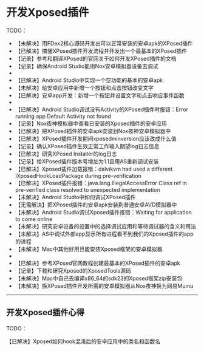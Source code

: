 # 开发Xposed插件

TODO：

* 【未解决】用FDex2核心源码开发出可以正常安装的安卓apk的XPosed插件
* 【已解决】搞懂XPosed插件开发流程并开发出一个最基本的XPosed插件
* 【记录】参考和翻译XPosed的官网关于如何开发XPosed插件的文档
* 【记录】确保Android Studio能用Nox安卓模拟器设备去调试
* 
* 【已解决】Android Studio中实现一个空功能的基本的安卓apk
* 【未解决】给安卓应用中新增一个按钮和点击按钮改变文字
* 【已解决】安卓app开发：新增一个按钮并设置文字和点击响应事件函数
* 
* 【已解决】Android Studio调试没有Activity的XPosed插件时报错：Error running app Default Activity not found
* 【记录】Nox夜神模拟器中查看已安装的Xposed插件的安卓应用
* 【已解决】把XPosed插件的安卓apk安装到Nox夜神安卓模拟器中
* 【已解决】XPosed插件开发期间xposedminversion应该改成什么值
* 【记录】确认XPosed插件生效正常工作输入期望log日志信息
* 【已解决】研究XPosed Installer的log日志
* 【记录】给XPosed插件版本号增加为1.1且用AS重新调试安装
* 【已解决】Xposed插件加载报错：dalvikvm had used a different IXposedHookLoadPackage during pre-verification
* 【已解决】XPosed插件报错：java.lang.IllegalAccessError Class ref in pre-verified class resolved to unexpected implementation
* 【未解决】Android Studio中如何调试XPosed插件
* 【无需解决】把XPosed插件的安卓apk安装到普通安卓AVD模拟器中
* 【未解决】Android Studio调试Xposed插件报错：Waiting for application to come online
* 【未解决】研究安卓设备的设置中的选择调试应用和等待调试器的含义和用法
* 【未解决】AS中调试外部app显示所有进程看不到我们的Xposed插件的app的进程
* 【未解决】Mac中其他好用且能安装Xposed框架的安卓模拟器
* 
* 【已解决】参考XPosed官网教程创建最基本的XPosed插件的安卓apk
* 【记录】下载和研究Xposed的XposedTools源码
* 【未解决】Mac中自己去编译x86_64的sdk23的Xposed框架zip安装包
* 【未解决】换XPosed插件开发所需的安卓模拟器从Nox夜神换为网易Mumu

---

## 开发Xposed插件心得

TODO：

【已解决】Xposed如何hook混淆后的安卓应用中的类名和函数名

